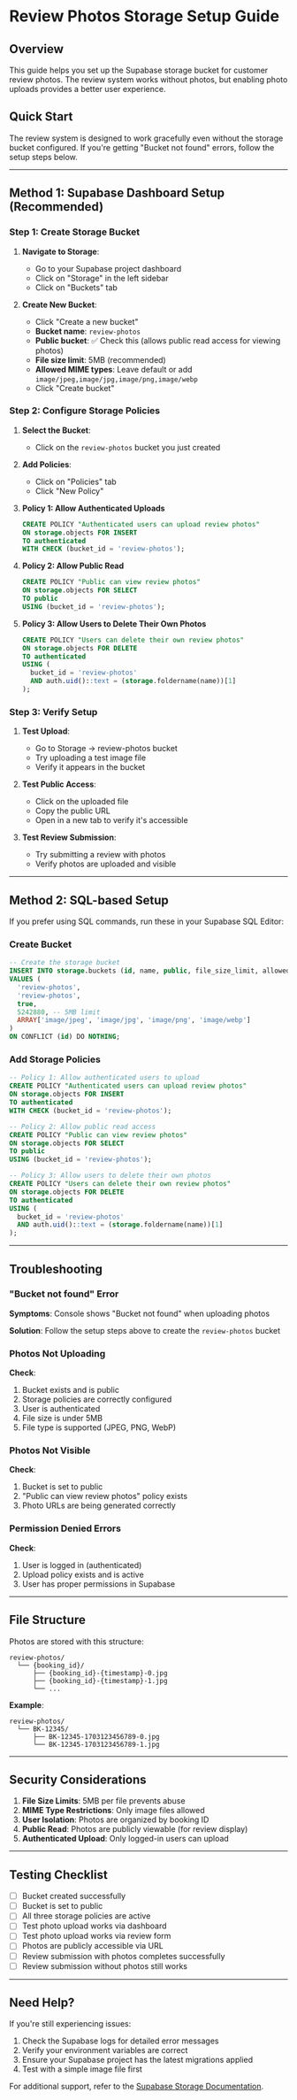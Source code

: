 # Review Photos Storage Setup Guide

## Overview

This guide helps you set up the Supabase storage bucket for customer review photos. The review system works without photos, but enabling photo uploads provides a better user experience.

## Quick Start

The review system is designed to work gracefully even without the storage bucket configured. If you're getting "Bucket not found" errors, follow the setup steps below.

---

## Method 1: Supabase Dashboard Setup (Recommended)

### Step 1: Create Storage Bucket

1. **Navigate to Storage**:
   - Go to your Supabase project dashboard
   - Click on "Storage" in the left sidebar
   - Click on "Buckets" tab

2. **Create New Bucket**:
   - Click "Create a new bucket"
   - **Bucket name**: `review-photos`
   - **Public bucket**: ✅ Check this (allows public read access for viewing photos)
   - **File size limit**: 5MB (recommended)
   - **Allowed MIME types**: Leave default or add `image/jpeg,image/jpg,image/png,image/webp`
   - Click "Create bucket"

### Step 2: Configure Storage Policies

1. **Select the Bucket**:
   - Click on the `review-photos` bucket you just created

2. **Add Policies**:
   - Click on "Policies" tab
   - Click "New Policy"

3. **Policy 1: Allow Authenticated Uploads**
   ```sql
   CREATE POLICY "Authenticated users can upload review photos"
   ON storage.objects FOR INSERT
   TO authenticated
   WITH CHECK (bucket_id = 'review-photos');
   ```

4. **Policy 2: Allow Public Read**
   ```sql
   CREATE POLICY "Public can view review photos"
   ON storage.objects FOR SELECT
   TO public
   USING (bucket_id = 'review-photos');
   ```

5. **Policy 3: Allow Users to Delete Their Own Photos**
   ```sql
   CREATE POLICY "Users can delete their own review photos"
   ON storage.objects FOR DELETE
   TO authenticated
   USING (
     bucket_id = 'review-photos' 
     AND auth.uid()::text = (storage.foldername(name))[1]
   );
   ```

### Step 3: Verify Setup

1. **Test Upload**:
   - Go to Storage → review-photos bucket
   - Try uploading a test image file
   - Verify it appears in the bucket

2. **Test Public Access**:
   - Click on the uploaded file
   - Copy the public URL
   - Open in a new tab to verify it's accessible

3. **Test Review Submission**:
   - Try submitting a review with photos
   - Verify photos are uploaded and visible

---

## Method 2: SQL-based Setup

If you prefer using SQL commands, run these in your Supabase SQL Editor:

### Create Bucket

```sql
-- Create the storage bucket
INSERT INTO storage.buckets (id, name, public, file_size_limit, allowed_mime_types)
VALUES (
  'review-photos',
  'review-photos',
  true,
  5242880, -- 5MB limit
  ARRAY['image/jpeg', 'image/jpg', 'image/png', 'image/webp']
)
ON CONFLICT (id) DO NOTHING;
```

### Add Storage Policies

```sql
-- Policy 1: Allow authenticated users to upload
CREATE POLICY "Authenticated users can upload review photos"
ON storage.objects FOR INSERT
TO authenticated
WITH CHECK (bucket_id = 'review-photos');

-- Policy 2: Allow public read access
CREATE POLICY "Public can view review photos"
ON storage.objects FOR SELECT
TO public
USING (bucket_id = 'review-photos');

-- Policy 3: Allow users to delete their own photos
CREATE POLICY "Users can delete their own review photos"
ON storage.objects FOR DELETE
TO authenticated
USING (
  bucket_id = 'review-photos' 
  AND auth.uid()::text = (storage.foldername(name))[1]
);
```

---

## Troubleshooting

### "Bucket not found" Error

**Symptoms**: Console shows "Bucket not found" when uploading photos

**Solution**: Follow the setup steps above to create the `review-photos` bucket

### Photos Not Uploading

**Check**:
1. Bucket exists and is public
2. Storage policies are correctly configured
3. User is authenticated
4. File size is under 5MB
5. File type is supported (JPEG, PNG, WebP)

### Photos Not Visible

**Check**:
1. Bucket is set to public
2. "Public can view review photos" policy exists
3. Photo URLs are being generated correctly

### Permission Denied Errors

**Check**:
1. User is logged in (authenticated)
2. Upload policy exists and is active
3. User has proper permissions in Supabase

---

## File Structure

Photos are stored with this structure:
```
review-photos/
  └── {booking_id}/
      ├── {booking_id}-{timestamp}-0.jpg
      ├── {booking_id}-{timestamp}-1.jpg
      └── ...
```

**Example**:
```
review-photos/
  └── BK-12345/
      ├── BK-12345-1703123456789-0.jpg
      └── BK-12345-1703123456789-1.jpg
```

---

## Security Considerations

1. **File Size Limits**: 5MB per file prevents abuse
2. **MIME Type Restrictions**: Only image files allowed
3. **User Isolation**: Photos are organized by booking ID
4. **Public Read**: Photos are publicly viewable (for review display)
5. **Authenticated Upload**: Only logged-in users can upload

---

## Testing Checklist

- [ ] Bucket created successfully
- [ ] Bucket is set to public
- [ ] All three storage policies are active
- [ ] Test photo upload works via dashboard
- [ ] Test photo upload works via review form
- [ ] Photos are publicly accessible via URL
- [ ] Review submission with photos completes successfully
- [ ] Review submission without photos still works

---

## Need Help?

If you're still experiencing issues:

1. Check the Supabase logs for detailed error messages
2. Verify your environment variables are correct
3. Ensure your Supabase project has the latest migrations applied
4. Test with a simple image file first

For additional support, refer to the [Supabase Storage Documentation](https://supabase.com/docs/guides/storage).
